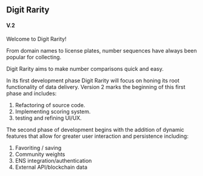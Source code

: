 ## Digit Rarity 
#### V.2

Welcome to Digit Rarity!

From domain names to license plates, number sequences have always been popular for collecting. 

Digit Rarity aims to make number comparisons quick and easy. 

In its first development phase Digit Rarity will focus on honing its root functionality of data delivery. Version 2 marks the beginning of this first phase and includes: 

1. Refactoring of source code.
2. Implementing scoring system.
3. testing and refining UI/UX.

The second phase of development begins with the addition of dynamic features that allow for greater user interaction and persistence including:

1. Favoriting / saving
2. Community weights
3. ENS integration/authentication
4. External API/blockchain data 



